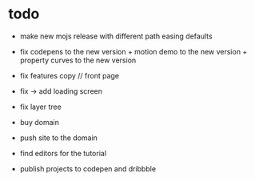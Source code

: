 # todo

- make new mojs release with different path easing defaults
- fix codepens to the new version + motion demo to the new version + property curves to the new version

- fix features copy // front page
- fix -> add loading screen
- fix layer tree

- buy domain
- push site to the domain

- find editors for the tutorial
- publish projects to codepen and dribbble